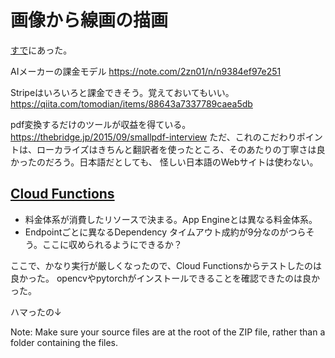 # 画像から線画の描画
[すで](https://qiita.com/2zn01/items/5b8805e8791afe75f852)にあった。

AIメーカーの課金モデル
https://note.com/2zn01/n/n9384ef97e251

Stripeはいろいろと課金できそう。覚えておいてもいい。
https://qiita.com/tomodian/items/88643a7337789caea5db

pdf変換するだけのツールが収益を得ている。
https://thebridge.jp/2015/09/smallpdf-interview
ただ、これのこだわりポイントは、ローカライズはきちんと翻訳者を使ったところ、そのあたりの丁寧さは良かったのだろう。日本語だとしても、
怪しい日本語のWebサイトは使わない。

## [Cloud Functions](https://cloud.google.com/functions?hl=ja)
* 料金体系が消費したリソースで決まる。App Engineとは異なる料金体系。
* Endpointごとに異なるDependency
タイムアウト成約が9分なのがつらそう。ここに収められるようにできるか？

ここで、かなり実行が厳しくなったので、Cloud Functionsからテストしたのは良かった。
opencvやpytorchがインストールできることを確認できたのは良かった。

ハマったの↓

Note: Make sure your source files are at the root of the ZIP file, rather than a folder containing the files.
